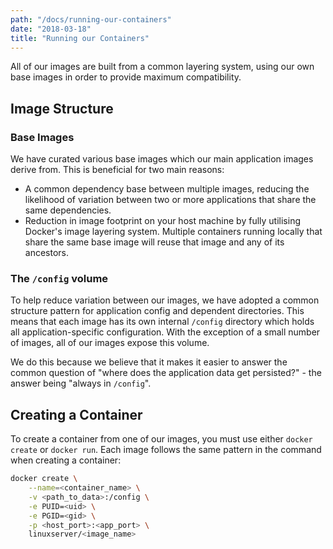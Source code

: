 ```yaml
---
path: "/docs/running-our-containers"
date: "2018-03-18"
title: "Running our Containers"
---
```


<div class="preface">
All of our images are built from a common layering system, using our own base images in order to provide maximum compatibility.
</div>

## Image Structure

### Base Images

We have curated various base images which our main application images derive from. This is beneficial for two main reasons:

- A common dependency base between multiple images, reducing the likelihood of variation between two or more applications that share the same dependencies.
- Reduction in image footprint on your host machine by fully utilising Docker's image layering system. Multiple containers running locally that share the same base image will reuse that image and any of its ancestors.

### The `/config` volume

To help reduce variation between our images, we have adopted a common structure pattern for application config and dependent directories. This means that each image has its own internal `/config` directory which holds all application-specific configuration. With the exception of a small number of images, all of our images expose this volume.

We do this because we believe that it makes it easier to answer the common question of "where does the application data get persisted?" - the answer being "always in `/config`".

## Creating a Container

To create a container from one of our images, you must use either `docker create` or `docker run`. Each image follows the same pattern in the command when creating a container:

```bash
docker create \
    --name=<container_name> \
    -v <path_to_data>:/config \
    -e PUID=<uid> \
    -e PGID=<gid> \
    -p <host_port>:<app_port> \
    linuxserver/<image_name>
```
